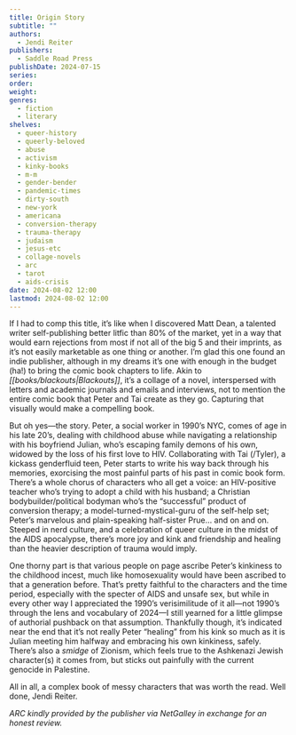 ```yaml
---
title: Origin Story
subtitle: ""
authors:
  - Jendi Reiter
publishers:
  - Saddle Road Press
publishDate: 2024-07-15
series: 
order: 
weight: 
genres:
  - fiction
  - literary
shelves:
  - queer-history
  - queerly-beloved
  - abuse
  - activism
  - kinky-books
  - m-m
  - gender-bender
  - pandemic-times
  - dirty-south
  - new-york
  - americana
  - conversion-therapy
  - trauma-therapy
  - judaism
  - jesus-etc
  - collage-novels
  - arc
  - tarot
  - aids-crisis
date: 2024-08-02 12:00
lastmod: 2024-08-02 12:00
---
```

If I had to comp this title, it’s like when I discovered Matt Dean, a talented writer self-publishing better litfic than 80% of the market, yet in a way that would earn rejections from most if not all of the big 5 and their imprints, as it’s not easily marketable as one thing or another. I’m glad this one found an indie publisher, although in my dreams it’s one with enough in the budget (ha!) to bring the comic book chapters to life. Akin to *[[books/blackouts|Blackouts]]*, it’s a collage of a novel, interspersed with letters and academic journals and emails and interviews, not to mention the entire comic book that Peter and Tai create as they go. Capturing that visually would make a compelling book.

But oh yes—the story. Peter, a social worker in 1990’s NYC, comes of age in his late 20’s, dealing with childhood abuse while navigating a relationship with his boyfriend Julian, who’s escaping family demons of his own, widowed by the loss of his first love to HIV. Collaborating with Tai (/Tyler), a kickass genderfluid teen, Peter starts to write his way back through his memories, exorcising the most painful parts of his past in comic book form. There’s a whole chorus of characters who all get a voice: an HIV-positive teacher who’s trying to adopt a child with his husband; a Christian bodybuilder/political bodyman who’s the “successful” product of conversion therapy; a model-turned-mystical-guru of the self-help set; Peter’s marvelous and plain-speaking half-sister Prue… and on and on. Steeped in nerd culture, and a celebration of queer culture in the midst of the AIDS apocalypse, there’s more joy and kink and friendship and healing than the heavier description of trauma would imply.

One thorny part is that various people on page ascribe Peter’s kinkiness to the childhood incest, much like homosexuality would have been ascribed to that a generation before. That’s pretty faithful to the characters and the time period, especially with the specter of AIDS and unsafe sex, but while in every other way I appreciated the 1990’s verisimilitude of it all—not 1990’s through the lens and vocabulary of 2024—I still yearned for a little glimpse of authorial pushback on that assumption. Thankfully though, it’s indicated near the end that it’s not really Peter “healing” from his kink so much as it is Julian meeting him halfway and embracing his own kinkiness, safely. There’s also a *smidge* of Zionism, which feels true to the Ashkenazi Jewish character(s) it comes from, but sticks out painfully with the current genocide in Palestine.

All in all, a complex book of messy characters that was worth the read. Well done, Jendi Reiter.

*ARC kindly provided by the publisher via NetGalley in exchange for an honest review.*
